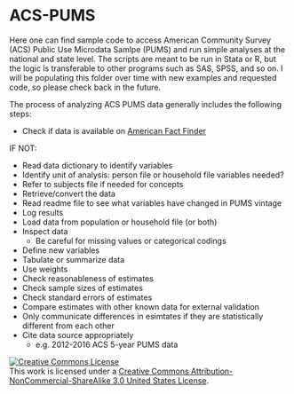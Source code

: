 # ACS-PUMS
Here one can find sample code to access American Community Survey (ACS) Public Use Microdata Samlpe (PUMS) and run simple analyses at the national and state level. The scripts are meant to be run in Stata or R, but the logic is transferable to other programs such as SAS, SPSS, and so on.
I will be populating this folder over time with new examples and requested code, so please check back in the future.

The process of analyzing ACS PUMS data generally includes the following steps:
* Check if data is available on [American Fact Finder](https://factfinder.census.gov/faces/nav/jsf/pages/searchresults.xhtml?refresh=t)

IF NOT:
* Read data dictionary to identify variables
* Identify unit of analysis: person file or household file variables needed?
* Refer to subjects file if needed for concepts 
* Retrieve/convert the data
* Read readme file to see what variables have changed in PUMS vintage
* Log results
* Load data from population or household file (or both)
* Inspect data
  * Be careful for missing values or categorical codings 
* Define new variables 
* Tabulate or summarize data
* Use weights
* Check reasonableness of estimates 
* Check sample sizes of estimates 
* Check standard errors of estimates 
* Compare estimates with other known data for external validation
* Only communicate differences in esimtates if they are statistically different from each other
* Cite data source appropriately
  * e.g. 2012-2016 ACS 5-year PUMS data

<a rel="license" href="http://creativecommons.org/licenses/by-nc-sa/3.0/us/"><img alt="Creative Commons License" style="border-width:0" src="https://i.creativecommons.org/l/by-nc-sa/3.0/us/88x31.png" /></a><br />This work is licensed under a <a rel="license" href="http://creativecommons.org/licenses/by-nc-sa/3.0/us/">Creative Commons Attribution-NonCommercial-ShareAlike 3.0 United States License</a>.
